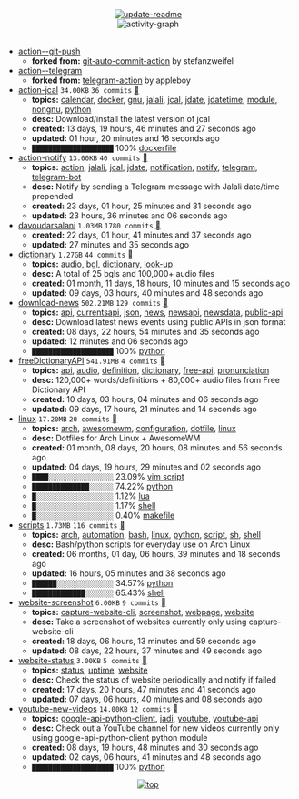 <div align="center">
<a href="https://github.com/davoudarsalani/davoudarsalani/actions/workflows/update-readme.yml">
<img alt="update-readme" src="https://github.com/davoudarsalani/davoudarsalani/actions/workflows/update-readme.yml/badge.svg">
</a>
</div>
<div align="center">
<img alt="activity-graph" src="https://activity-graph.herokuapp.com/graph?username=davoudarsalani&custom_title=Joined%2002%20years,%2008%20months,%2019%20days,%2005%20hours,%2015%20minutes%20and%2038%20seconds%20ago&hide_border=true&bg_color=000000&color=1793D1&line=ffffff"></div>
<br>

* [action--git-push](https://github.com/davoudarsalani/action--git-push)
	+ __forked from:__ [git-auto-commit-action](https://github.com/stefanzweifel/git-auto-commit-action) by stefanzweifel
* [action--telegram](https://github.com/davoudarsalani/action--telegram)
	+ __forked from:__ [telegram-action](https://github.com/appleboy/telegram-action) by appleboy
* [action-jcal](https://github.com/davoudarsalani/action-jcal) `34.00KB` `36 commits` [](https://api.github.com/repos/davoudarsalani/action-jcal/zipball)
	+ __topics:__ [calendar](https://github.com/topics/calendar), [docker](https://github.com/topics/docker), [gnu](https://github.com/topics/gnu), [jalali](https://github.com/topics/jalali), [jcal](https://github.com/topics/jcal), [jdate](https://github.com/topics/jdate), [jdatetime](https://github.com/topics/jdatetime), [module](https://github.com/topics/module), [nongnu](https://github.com/topics/nongnu), [python](https://github.com/topics/python)
	+ __desc:__ Download/install the latest version of jcal
	+ __created:__ 13 days, 19 hours, 46 minutes and 27 seconds ago
	+ __updated:__ 01 hour, 20 minutes and 16 seconds ago
	+ `████████████████████`  100% [dockerfile](https://github.com/topics/dockerfile)
* [action-notify](https://github.com/davoudarsalani/action-notify) `13.00KB` `40 commits` [](https://api.github.com/repos/davoudarsalani/action-notify/zipball)
	+ __topics:__ [action](https://github.com/topics/action), [jalali](https://github.com/topics/jalali), [jcal](https://github.com/topics/jcal), [jdate](https://github.com/topics/jdate), [notification](https://github.com/topics/notification), [notify](https://github.com/topics/notify), [telegram](https://github.com/topics/telegram), [telegram-bot](https://github.com/topics/telegram-bot)
	+ __desc:__ Notify by sending a Telegram message with Jalali date/time prepended
	+ __created:__ 23 days, 01 hour, 25 minutes and 31 seconds ago
	+ __updated:__ 23 hours, 36 minutes and 06 seconds ago
* [davoudarsalani](https://github.com/davoudarsalani/davoudarsalani) `1.03MB` `1780 commits` [](https://api.github.com/repos/davoudarsalani/davoudarsalani/zipball)
	+ __created:__ 22 days, 01 hour, 41 minutes and 37 seconds ago
	+ __updated:__ 27 minutes and 35 seconds ago
* [dictionary](https://github.com/davoudarsalani/dictionary) `1.27GB` `44 commits` [](https://api.github.com/repos/davoudarsalani/dictionary/zipball)
	+ __topics:__ [audio](https://github.com/topics/audio), [bgl](https://github.com/topics/bgl), [dictionary](https://github.com/topics/dictionary), [look-up](https://github.com/topics/look-up)
	+ __desc:__ A total of 25 bgls and 100,000+ audio files
	+ __created:__ 01 month, 11 days, 18 hours, 10 minutes and 15 seconds ago
	+ __updated:__ 09 days, 03 hours, 40 minutes and 48 seconds ago
* [download-news](https://github.com/davoudarsalani/download-news) `502.21MB` `129 commits` [](https://api.github.com/repos/davoudarsalani/download-news/zipball)
	+ __topics:__ [api](https://github.com/topics/api), [currentsapi](https://github.com/topics/currentsapi), [json](https://github.com/topics/json), [news](https://github.com/topics/news), [newsapi](https://github.com/topics/newsapi), [newsdata](https://github.com/topics/newsdata), [public-api](https://github.com/topics/public-api)
	+ __desc:__ Download latest news events using public APIs in json format
	+ __created:__ 08 days, 22 hours, 54 minutes and 35 seconds ago
	+ __updated:__ 12 minutes and 06 seconds ago
	+ `████████████████████`  100% [python](https://github.com/topics/python)
* [freeDictionaryAPI](https://github.com/davoudarsalani/freeDictionaryAPI) `541.91MB` `4 commits` [](https://api.github.com/repos/davoudarsalani/freeDictionaryAPI/zipball)
	+ __topics:__ [api](https://github.com/topics/api), [audio](https://github.com/topics/audio), [definition](https://github.com/topics/definition), [dictionary](https://github.com/topics/dictionary), [free-api](https://github.com/topics/free-api), [pronunciation](https://github.com/topics/pronunciation)
	+ __desc:__ 120,000+ words/definitions + 80,000+ audio files from Free Dictionary API
	+ __created:__ 10 days, 03 hours, 04 minutes and 06 seconds ago
	+ __updated:__ 09 days, 17 hours, 21 minutes and 14 seconds ago
* [linux](https://github.com/davoudarsalani/linux) `17.20MB` `20 commits` [](https://api.github.com/repos/davoudarsalani/linux/zipball)
	+ __topics:__ [arch](https://github.com/topics/arch), [awesomewm](https://github.com/topics/awesomewm), [configuration](https://github.com/topics/configuration), [dotfile](https://github.com/topics/dotfile), [linux](https://github.com/topics/linux)
	+ __desc:__ Dotfiles for Arch Linux + AwesomeWM
	+ __created:__ 01 month, 08 days, 20 hours, 08 minutes and 56 seconds ago
	+ __updated:__ 04 days, 19 hours, 29 minutes and 02 seconds ago
	+ `████░░░░░░░░░░░░░░░░`  23.09% [vim script](https://github.com/topics/vim%20script)
	+ `██████████████░░░░░░`  74.22% [python](https://github.com/topics/python)
	+ `█░░░░░░░░░░░░░░░░░░░`  1.12% [lua](https://github.com/topics/lua)
	+ `█░░░░░░░░░░░░░░░░░░░`  1.17% [shell](https://github.com/topics/shell)
	+ `█░░░░░░░░░░░░░░░░░░░`  0.40% [makefile](https://github.com/topics/makefile)
* [scripts](https://github.com/davoudarsalani/scripts) `1.73MB` `116 commits` [](https://api.github.com/repos/davoudarsalani/scripts/zipball)
	+ __topics:__ [arch](https://github.com/topics/arch), [automation](https://github.com/topics/automation), [bash](https://github.com/topics/bash), [linux](https://github.com/topics/linux), [python](https://github.com/topics/python), [script](https://github.com/topics/script), [sh](https://github.com/topics/sh), [shell](https://github.com/topics/shell)
	+ __desc:__ Bash/python scripts for everyday use on Arch Linux
	+ __created:__ 06 months, 01 day, 06 hours, 39 minutes and 18 seconds ago
	+ __updated:__ 16 hours, 05 minutes and 38 seconds ago
	+ `██████░░░░░░░░░░░░░░`  34.57% [python](https://github.com/topics/python)
	+ `█████████████░░░░░░░`  65.43% [shell](https://github.com/topics/shell)
* [website-screenshot](https://github.com/davoudarsalani/website-screenshot) `6.00KB` `9 commits` [](https://api.github.com/repos/davoudarsalani/website-screenshot/zipball)
	+ __topics:__ [capture-website-cli](https://github.com/topics/capture-website-cli), [screenshot](https://github.com/topics/screenshot), [webpage](https://github.com/topics/webpage), [website](https://github.com/topics/website)
	+ __desc:__ Take a screenshot of websites currently only using capture-website-cli
	+ __created:__ 18 days, 06 hours, 13 minutes and 59 seconds ago
	+ __updated:__ 08 days, 22 hours, 37 minutes and 49 seconds ago
* [website-status](https://github.com/davoudarsalani/website-status) `3.00KB` `5 commits` [](https://api.github.com/repos/davoudarsalani/website-status/zipball)
	+ __topics:__ [status](https://github.com/topics/status), [uptime](https://github.com/topics/uptime), [website](https://github.com/topics/website)
	+ __desc:__ Check the status of website periodically and notify if failed
	+ __created:__ 17 days, 20 hours, 47 minutes and 41 seconds ago
	+ __updated:__ 07 days, 06 hours, 40 minutes and 08 seconds ago
* [youtube-new-videos](https://github.com/davoudarsalani/youtube-new-videos) `14.00KB` `12 commits` [](https://api.github.com/repos/davoudarsalani/youtube-new-videos/zipball)
	+ __topics:__ [google-api-python-client](https://github.com/topics/google-api-python-client), [jadi](https://github.com/topics/jadi), [youtube](https://github.com/topics/youtube), [youtube-api](https://github.com/topics/youtube-api)
	+ __desc:__ Check out a YouTube channel for new videos currently only using google-api-python-client python module
	+ __created:__ 08 days, 19 hours, 48 minutes and 30 seconds ago
	+ __updated:__ 02 days, 06 hours, 41 minutes and 48 seconds ago
	+ `████████████████████`  100% [python](https://github.com/topics/python)
<div align="center">
<a href='https://github.com/davoudarsalani/davoudarsalani#readme'>
<img alt='top' src='https://img.shields.io/badge/TOP-grey'>
</a>
</div>
